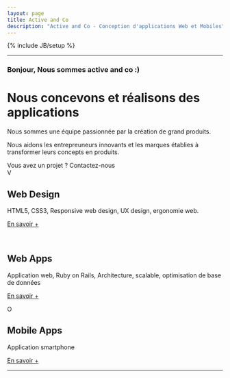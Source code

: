 ```yaml
---
layout: page
title: Active and Co 
description: "Active and Co - Conception d'applications Web et Mobiles"
---
```

{% include JB/setup %}

<div class="center-text">
  <hr />
  <h3 class="hereweare">Bonjour, Nous sommes active and co :)</h3>
</div>

<div class="hero-unit">
  <h1>Nous concevons et réalisons des applications</h1>
  <p>
    Nous sommes une équipe passionnée par la création de grand produits.</p>
  <p>
    Nous aidons les entrepreuneurs innovants et les marques établies à transformer leurs concepts en produits.
  </p>
  <div>
    <span class="contact-us">Vous avez un projet ? </span>
    <span class="contact-us-btn">
      <a>Contactez-nous</a>
    </span>
  </div>
</div>

<div class="row">
  <div class="span4 center-text">
    <span class="pictograms hundred">V</span>
    <h2>Web Design</h2>
    <p>
      HTML5, CSS3, Responsive web design, UX design, ergonomie web.
    </p>
    <p><a class="btn" href="#">En savoir +</a></p>
  </div>

  <div class="span4 center-text">
    <i class="icon-cogs skill-icon">&nbsp;</i>
    <h2>Web Apps</h2>
    <p>
      Application web, Ruby on Rails, Architecture, scalable, optimisation de base de données
    </p>
    <p><a class="btn" href="#">En savoir +</a></p>
 </div>
  <div class="span4 center-text">
    <span class="pictograms hundred">O</span> 
    <h2>Mobile Apps</h2>
    <p>Application smartphone</p>
    <p><a class="btn" href="#">En savoir +</a></p>
  </div>
</div>

<hr>
